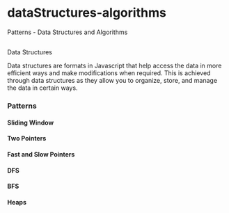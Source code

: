 # dataStructures-algorithms
Patterns - Data Structures and Algorithms

## 


Data Structures

 Data structures are formats in Javascript that help access the data in more efficient ways and make modifications when required. This is achieved through data structures as they allow you to organize, store, and manage the data in certain ways.
 
 ### Patterns 
 
 #### Sliding Window
 #### Two Pointers
 #### Fast and Slow Pointers
 #### DFS
 #### BFS
 #### Heaps
